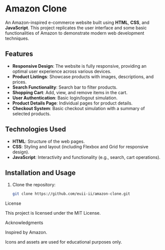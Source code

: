 # Amazon Clone

An Amazon-inspired e-commerce website built using **HTML**, **CSS**, and **JavaScript**. This project replicates the user interface and some basic functionalities of Amazon to demonstrate modern web development techniques.

## Features

- **Responsive Design**: The website is fully responsive, providing an optimal user experience across various devices.
- **Product Listings**: Showcase products with images, descriptions, and prices.
- **Search Functionality**: Search bar to filter products.
- **Shopping Cart**: Add, view, and remove items in the cart.
- **User Authentication**: Basic login/logout simulation.
- **Product Details Page**: Individual pages for product details.
- **Checkout System**: Basic checkout simulation with a summary of selected products.

## Technologies Used

- **HTML**: Structure of the web pages.
- **CSS**: Styling and layout (including Flexbox and Grid for responsive design).
- **JavaScript**: Interactivity and functionality (e.g., search, cart operations).


## Installation and Usage

1. Clone the repository:
   ```bash
   git clone https://github.com/euii-ii/amazon-clone.git


License

This project is licensed under the MIT License.

Acknowledgments

Inspired by Amazon.

Icons and assets are used for educational purposes only.
